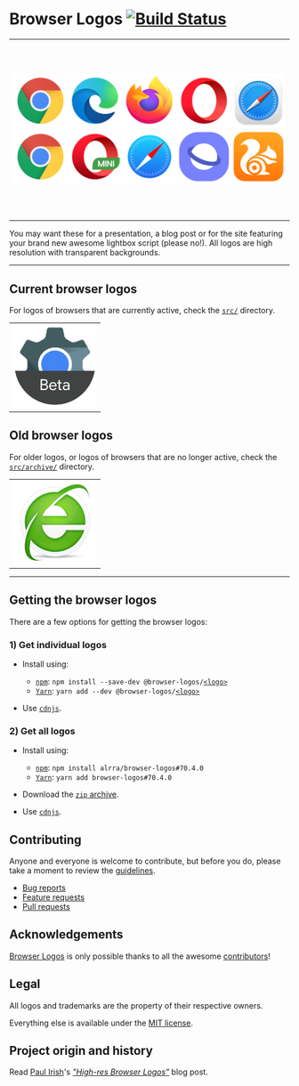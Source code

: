 <!-- markdown-link-check-disable -->
Browser Logos [![Build Status][build icon]][build url]
=============
<!-- markdown-link-check-enable -->

<!-- markdownlint-disable line-length no-inline-html -->
<table>
    <tbody>
        <tr>
            <td height=320>
                <a href="https://raw.githubusercontent.com/alrra/browser-logos/main/src/main-desktop-browser-logos.png">
                    <img src="src/main-desktop-browser-logos.png" alt="Main desktop browsers">
                </a>
                <a href="https://raw.githubusercontent.com/alrra/browser-logos/main/src/main-mobile-browser-logos.png">
                    <img src="src/main-mobile-browser-logos.png" alt="Main mobile browsers">
                </a>
            </td>
        </tr>
    </tbody>
</table>
<!-- markdownlint-enable line-length no-inline-html -->

You may want these for a presentation, a blog post or for the site
featuring your brand new awesome lightbox script (please no!). All
logos are high resolution with transparent backgrounds.

---

Current browser logos
---------------------

For logos of browsers that are currently active, check the [`src/`][src
readme] directory.

<!-- markdownlint-disable line-length no-inline-html -->
<table>
    <tbody>
        <tr height=160>
            <td><a href="src/README.md#readme"><img width=150 src="src/browser-logos.gif" alt="List of browser logo"></a></td>
        </tr>
    </tbody>
</table>
<!-- markdownlint-enable line-length no-inline-html -->

Old browser logos
-----------------

For older logos, or logos of browsers that are no longer active, check
the [`src/archive/`][archive readme] directory.

<!-- markdownlint-disable line-length no-inline-html -->
<table>
    <tbody>
        <tr height=160>
            <td><a href="src/archive/README.md#readme"><img width=150 src="src/old-browser-logos.gif" alt="List of old browser logo"></a></td>
        </tr>
    </tbody>
</table>
<!-- markdownlint-enable line-length no-inline-html -->

---

Getting the browser logos
-------------------------

There are a few options for getting the browser logos:

### 1) Get individual logos

* Install using:

  * [`npm`][npm]: `npm install --save-dev @browser-logos/`[`<logo>`][packages]
  * [`Yarn`][yarn]: `yarn add --dev @browser-logos/`[`<logo>`][packages]

* Use [`cdnjs`][cdnjs].

### 2) Get all logos

* Install using:

  * [`npm`][npm]: `npm install alrra/browser-logos#70.4.0`
  * [`Yarn`][yarn]: `yarn add browser-logos#70.4.0`

* Download the [`zip` archive][archive].
* Use [`cdnjs`][cdnjs].

Contributing
------------

Anyone and everyone is welcome to contribute, but before you do, please
take a moment to review the [guidelines](.github/CONTRIBUTING.md).

* [Bug reports](.github/CONTRIBUTING.md#bugs)
* [Feature requests](.github/CONTRIBUTING.md#features)
* [Pull requests](.github/CONTRIBUTING.md#pull-requests)

Acknowledgements
----------------

[Browser Logos][repo] is only possible thanks to all the awesome
[contributors][contributors]!

Legal
-----

All logos and trademarks are the property of their respective owners.

Everything else is available under the [MIT license][license].

Project origin and history
--------------------------

Read [Paul Irish][github paul]'s [_"High-res Browser Logos"_][article
paul] blog post.

<!-- Link labels: -->

[archive readme]: src/archive/README.md#readme
[archive]: https://github.com/alrra/browser-logos/archive/70.4.0.zip
[article paul]: https://www.paulirish.com/2010/high-res-browser-icons/
[build icon]: https://github.com/alrra/browser-logos/workflows/test/badge.svg
[build url]: https://github.com/alrra/browser-logos/actions
[cdnjs]: https://cdnjs.com/libraries/browser-logos
[contributors]: https://github.com/alrra/browser-logos/graphs/contributors
[github paul]: https://github.com/paulirish/
[issues]: https://github.com/alrra/browser-logos/issues/new
[license]: LICENSE.txt
[npm]: https://www.npmjs.com/
[packages]: https://www.npmjs.com/org/browser-logos
[repo]: https://github.com/alrra/browser-logos/
[src readme]: src/README.md#readme
[yarn]: https://yarnpkg.com/
